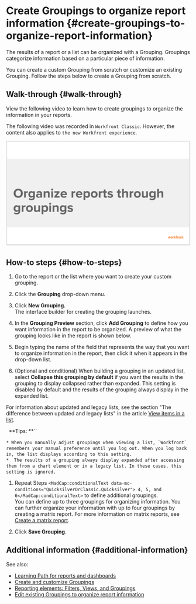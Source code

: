 



# Create Groupings to organize report information {#create-groupings-to-organize-report-information}

The results of a report or a list can be organized with a Grouping. Groupings categorize information based on a particular piece of information.


You can create a custom Grouping from scratch or customize an existing Grouping. Follow the steps below to create a Grouping from scratch.


## Walk-through {#walk-through}

View the following video to learn how to create groupings to organize the information in your reports.


The following video was recorded in `Workfront Classic`. However, the content also applies to `the new Workfront experience`.


[ ![](assets/video-create-a-grouping-600x341.png)](https://workfront-video.wistia.com/medias/f9kdcqy520) 


## How-to steps {#how-to-steps}




1. Go to the report or the list where you want to create your custom grouping.
1. Click the **Grouping** drop-down menu.  

1. Click **New Grouping.**  
   The interface builder for creating the grouping launches.

1. In the **Grouping Preview** section, click **Add Grouping** to define how you want information in the report to be organized. A preview of what the grouping looks like in the report is shown below. 

1. Begin typing the name of the field that represents the way that you want to organize information in the report, then click it when it appears in the drop-down list.
1.  (Optional and conditional) When building a grouping in an updated list, select **Collapse this grouping by default** if you want the results in the grouping to display collapsed rather than expanded.&nbsp;This setting is disabled by default and the results of the grouping always display in the expanded list.


   For information about updated and legacy lists, see the section "The difference between updated and legacy lists"&nbsp;in the article [View items in a list](view-items-in-a-list.md).

   ` `**Tips: **`` 
    
    
    * When you manually adjust groupings when viewing a list, `Workfront` remembers your manual preference until you log out. When you log back in, the list displays according to this setting.
    *  The results of a grouping always display expanded after accessing them from a chart element or in a legacy list. In these cases, this setting is ignored. 
    
    

1. Repeat Steps `<MadCap:conditionalText data-mc-conditions="QuicksilverOrClassic.Quicksilver"> 4, 5, and 6</MadCap:conditionalText>` to define additional groupings.  
   You can define up to three groupings for organizing information. You can further organize your information with up to four groupings by creating a matrix report. For more information on matrix reports, see [Create a matrix report](create-matrix-report.md).

1. Click **Save Grouping**.




## Additional information {#additional-information}

See also: 



* [Learning Path for reports and dashboards](https://experience.workfront.com/s/reporting) 
* [Create and customize Groupings](create-customize-groupings.md) 
* [Reporting elements: Filters, Views, and Groupings](reporting-elements-filters-views-groupings.md) 
* [Edit existing Groupings to organize report information](edit-existing-groupings-organize-report-information.md) 




